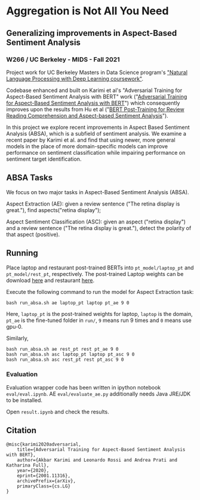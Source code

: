 # Aggregation is Not All You Need
## Generalizing improvements in Aspect-Based Sentiment Analysis
### W266 / UC Berkeley - MIDS - Fall 2021

Project work for UC Berkeley Masters in Data Science program's ["Natural Language Processing with Deep Learning coursework"](https://www.ischool.berkeley.edu/courses/datasci/266).

Codebase enhanced and built on Karimi et al's "Adversarial Training for Aspect-Based Sentiment Analysis with BERT" work ("[Adversarial Training for Aspect-Based Sentiment Analysis with BERT](https://arxiv.org/pdf/2001.11316)") which consequently improves upon the results from Hu et al ("[BERT Post-Training for Review Reading Comprehension and Aspect-based Sentiment Analysis](https://www.aclweb.org/anthology/N19-1242.pdf)").

In this project we explore recent improvements in Aspect Based Sentiment Analysis (ABSA), which is a subfield of sentiment analysis. We examine a recent paper by Karimi et al. and find that using newer, more general models in the place of more domain-specific models can improve performance on sentiment classification while impairing performance on sentiment target identification.

## ABSA Tasks
We focus on two major tasks in Aspect-Based Sentiment Analysis (ABSA).

Aspect Extraction (AE): given a review sentence ("The retina display is great."), find aspects("retina display");

Aspect Sentiment Classification (ASC): given an aspect ("retina display") and a review sentence ("The retina display is great."), detect the polarity of that aspect (positive).

## Running

Place laptop and restaurant post-trained BERTs into ```pt_model/laptop_pt``` and ```pt_model/rest_pt```, respectively. The post-trained Laptop weights can be download [here](https://drive.google.com/file/d/1io-_zVW3sE6AbKgHZND4Snwh-wi32L4K/view?usp=sharing) and restaurant [here](https://drive.google.com/file/d/1TYk7zOoVEO8Isa6iP0cNtdDFAUlpnTyz/view?usp=sharing).

Execute the following command to run the model for Aspect Extraction task:

```bash run_absa.sh ae laptop_pt laptop pt_ae 9 0```

Here, ```laptop_pt``` is the post-trained weights for laptop, ```laptop``` is the domain, ```pt_ae``` is the fine-tuned folder in ```run/```, ```9``` means run 9 times and ```0``` means use gpu-0.

Similarly,
```
bash run_absa.sh ae rest_pt rest pt_ae 9 0
bash run_absa.sh asc laptop_pt laptop pt_asc 9 0
bash run_absa.sh asc rest_pt rest pt_asc 9 0
```
### Evaluation
Evaluation wrapper code has been written in ipython notebook ```eval/eval.ipynb```. 
AE ```eval/evaluate_ae.py``` additionally needs Java JRE/JDK to be installed.

Open ```result.ipynb``` and check the results.

## Citation

```
@misc{karimi2020adversarial,
    title={Adversarial Training for Aspect-Based Sentiment Analysis with BERT},
    author={Akbar Karimi and Leonardo Rossi and Andrea Prati and Katharina Full},
    year={2020},
    eprint={2001.11316},
    archivePrefix={arXiv},
    primaryClass={cs.LG}
}
```
